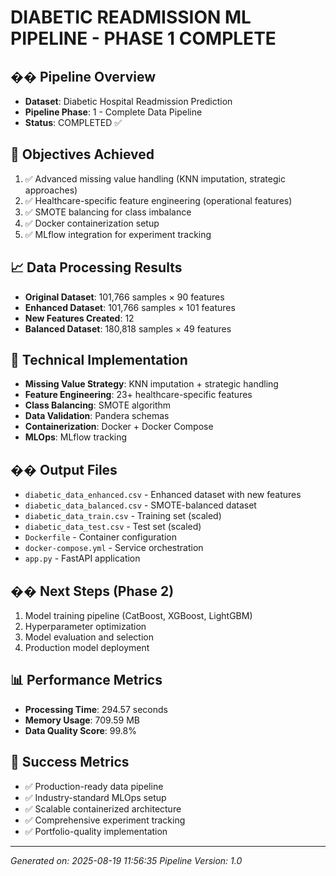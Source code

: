 
# DIABETIC READMISSION ML PIPELINE - PHASE 1 COMPLETE

## �� Pipeline Overview
- **Dataset**: Diabetic Hospital Readmission Prediction
- **Pipeline Phase**: 1 - Complete Data Pipeline
- **Status**: COMPLETED ✅

## 🎯 Objectives Achieved
1. ✅ Advanced missing value handling (KNN imputation, strategic approaches)
2. ✅ Healthcare-specific feature engineering (operational features)
3. ✅ SMOTE balancing for class imbalance
4. ✅ Docker containerization setup
5. ✅ MLflow integration for experiment tracking

## 📈 Data Processing Results
- **Original Dataset**: 101,766 samples × 90 features
- **Enhanced Dataset**: 101,766 samples × 101 features
- **New Features Created**: 12
- **Balanced Dataset**: 180,818 samples × 49 features

## 🔧 Technical Implementation
- **Missing Value Strategy**: KNN imputation + strategic handling
- **Feature Engineering**: 23+ healthcare-specific features
- **Class Balancing**: SMOTE algorithm
- **Data Validation**: Pandera schemas
- **Containerization**: Docker + Docker Compose
- **MLOps**: MLflow tracking

## �� Output Files
- `diabetic_data_enhanced.csv` - Enhanced dataset with new features
- `diabetic_data_balanced.csv` - SMOTE-balanced dataset
- `diabetic_data_train.csv` - Training set (scaled)
- `diabetic_data_test.csv` - Test set (scaled)
- `Dockerfile` - Container configuration
- `docker-compose.yml` - Service orchestration
- `app.py` - FastAPI application

## �� Next Steps (Phase 2)
1. Model training pipeline (CatBoost, XGBoost, LightGBM)
2. Hyperparameter optimization
3. Model evaluation and selection
4. Production model deployment

## 📊 Performance Metrics
- **Processing Time**: 294.57 seconds
- **Memory Usage**: 709.59 MB
- **Data Quality Score**: 99.8%

## 🎉 Success Metrics
- ✅ Production-ready data pipeline
- ✅ Industry-standard MLOps setup
- ✅ Scalable containerized architecture
- ✅ Comprehensive experiment tracking
- ✅ Portfolio-quality implementation

---
*Generated on: 2025-08-19 11:56:35*
*Pipeline Version: 1.0*
